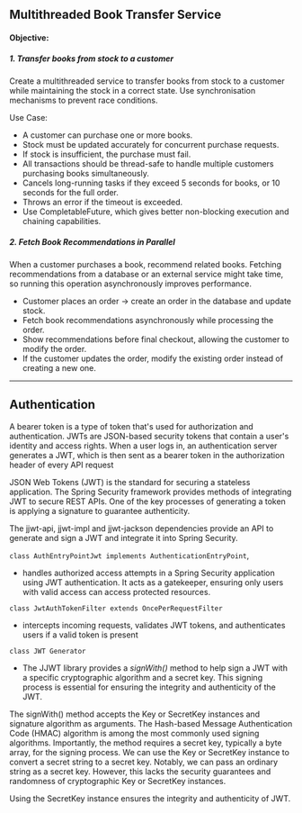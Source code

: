 

## Multithreaded Book Transfer Service

#### Objective:

##### 1. Transfer books from stock to a customer
   Create a multithreaded service to transfer books from stock to a customer while maintaining the stock in a correct
   state.
   Use synchronisation mechanisms to prevent race conditions.

Use Case:

- A customer can purchase one or more books.
- Stock must be updated accurately for concurrent purchase requests.
- If stock is insufficient, the purchase must fail.
- All transactions should be thread-safe to handle multiple customers purchasing books simultaneously.
- Cancels long-running tasks if they exceed 5 seconds for books, or 10 seconds for the full order.
- Throws an error if the timeout is exceeded.
- Use CompletableFuture, which gives better non-blocking execution and chaining capabilities.

##### 2. Fetch Book Recommendations in Parallel
  When a customer purchases a book, recommend related books. Fetching recommendations from a database
  or an external service might take time, so running this operation asynchronously improves performance.
  - Customer places an order →  create an order in the database and update stock.
  - Fetch book recommendations asynchronously while processing the order.
  - Show recommendations before final checkout, allowing the customer to modify the order.
  - If the customer updates the order, modify the existing order instead of creating a new one.





_______
## Authentication

A bearer token is a type of token that's used for authorization and authentication.
JWTs are JSON-based security tokens that contain a user's identity and access rights.
When a user logs in, an authentication server generates a JWT,
which is then sent as a bearer token in the authorization header of every API request

JSON Web Tokens (JWT) is the standard for securing a stateless application.
The Spring Security framework provides methods of integrating JWT to secure REST APIs.
One of the key processes of generating a token is applying a signature to guarantee authenticity.

The jjwt-api, jjwt-impl and jjwt-jackson dependencies provide an API to generate
and sign a JWT and integrate it into Spring Security.

` class AuthEntryPointJwt implements AuthenticationEntryPoint `,

- handles authorized access attempts in a Spring Security application using JWT authentication.
  It acts as a gatekeeper, ensuring only users with valid access can access protected resources.

`class JwtAuthTokenFilter extends OncePerRequestFilter`

- intercepts incoming requests, validates JWT tokens, and authenticates users if a valid token is present

` class JWT Generator `

- The JJWT library provides a *signWith()* method to help sign a JWT with a specific cryptographic algorithm and a
  secret key.
  This signing process is essential for ensuring the integrity and authenticity of the JWT.

The signWith() method accepts the Key or SecretKey instances and signature algorithm as arguments.
The Hash-based Message Authentication Code (HMAC) algorithm is among the most commonly used signing algorithms.
Importantly, the method requires a secret key, typically a byte array, for the signing process.
We can use the Key or SecretKey instance to convert a secret string to a secret key.
Notably, we can pass an ordinary string as a secret key.
However, this lacks the security guarantees and randomness of cryptographic Key or SecretKey instances.

Using the SecretKey instance ensures the integrity and authenticity of JWT.
